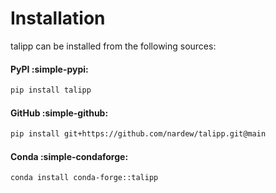 # Installation

talipp can be installed from the following sources:

#### PyPI :simple-pypi:

```bash
pip install talipp
```
#### GitHub :simple-github:

```bash
pip install git+https://github.com/nardew/talipp.git@main
```

#### Conda :simple-condaforge:

```bash
conda install conda-forge::talipp
```
